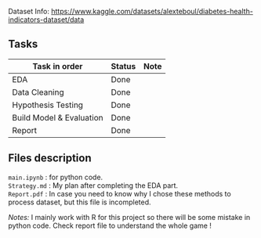 Dataset Info: https://www.kaggle.com/datasets/alexteboul/diabetes-health-indicators-dataset/data 

## Tasks 

| Task in order | Status | Note |
|------|--------|------|
| EDA | Done | |
| Data Cleaning | Done | |
| Hypothesis Testing | Done | |
| Build Model & Evaluation | Done | |
| Report | Done ||

## Files description
`main.ipynb` : for python code.       
`Strategy.md` : My plan after completing the EDA part.    
`Report.pdf` : In case you need to know why I chose these methods to process dataset, but this file is incompleted.      

*Notes:* I mainly work with R for this project so there will be some mistake in python code. 
Check report file to understand the whole game ! 
